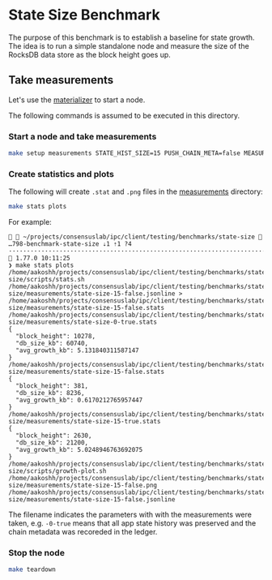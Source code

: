 # State Size Benchmark

The purpose of this benchmark is to establish a baseline for state growth.
The idea is to run a simple standalone node and measure the size of the RocksDB data store as the block height goes up.


## Take measurements

Let's use the [materializer](../../materializer/) to start a node.

The following commands is assumed to be executed in this directory.


### Start a node and take measurements

```bash
make setup measurements STATE_HIST_SIZE=15 PUSH_CHAIN_META=false MEASUREMENTS_PERIOD_SECS=15
```

### Create statistics and plots

The following will create `.stat` and `.png` files in the [measurements](./measurements/) directory:

```bash
make stats plots
```

For example:

```console
  ~/projects/consensuslab/ipc/client/testing/benchmarks/state-size  …798-benchmark-state-size ⇣1 ⇡1 ?4 ···················································································  1.77.0 10:11:25
❯ make stats plots
/home/aakoshh/projects/consensuslab/ipc/client/testing/benchmarks/state-size/scripts/stats.sh /home/aakoshh/projects/consensuslab/ipc/client/testing/benchmarks/state-size/measurements/state-size-15-false.jsonline > /home/aakoshh/projects/consensuslab/ipc/client/testing/benchmarks/state-size/measurements/state-size-15-false.stats
/home/aakoshh/projects/consensuslab/ipc/client/testing/benchmarks/state-size/measurements/state-size-0-true.stats
{
  "block_height": 10278,
  "db_size_kb": 60740,
  "avg_growth_kb": 5.131840311587147
}
/home/aakoshh/projects/consensuslab/ipc/client/testing/benchmarks/state-size/measurements/state-size-15-false.stats
{
  "block_height": 381,
  "db_size_kb": 8236,
  "avg_growth_kb": 0.6170212765957447
}
/home/aakoshh/projects/consensuslab/ipc/client/testing/benchmarks/state-size/measurements/state-size-15-true.stats
{
  "block_height": 2630,
  "db_size_kb": 21200,
  "avg_growth_kb": 5.0248946763692075
}
/home/aakoshh/projects/consensuslab/ipc/client/testing/benchmarks/state-size/scripts/growth-plot.sh /home/aakoshh/projects/consensuslab/ipc/client/testing/benchmarks/state-size/measurements/state-size-15-false.png /home/aakoshh/projects/consensuslab/ipc/client/testing/benchmarks/state-size/measurements/state-size-15-false.jsonline
```

The filename indicates the parameters with with the measurements were taken, e.g. `-0-true` means that all app state history
was preserved and the chain metadata was recoreded in the ledger.

### Stop the node

```bash
make teardown
```
